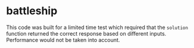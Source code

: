 # battleship
This code was built for a limited time test which required that the `solution` function returned the correct response based on different inputs. Performance would not be taken into account.
